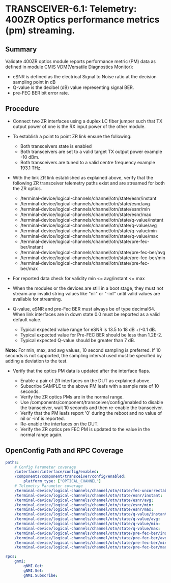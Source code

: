 # TRANSCEIVER-6.1: Telemetry: 400ZR Optics performance metrics (pm) streaming.

## Summary

Validate 400ZR optics module reports performance metric (PM) data as defined in
module CMIS VDM(Versatile Diagnostics Monitor):
*   eSNR is defined as the electrical Signal to Noise ratio at the decision sampling point in dB
*   Q-value is the decibel (dB) value representing signal BER.
*   pre-FEC BER bit error rate.

## Procedure

*   Connect two ZR interfaces using a duplex LC fiber jumper such that TX
    output power of one is the RX input power of the other module.

*   To establish a point to point ZR link ensure the following:
      * Both transceivers state is enabled
      * Both transceivers are set to a valid target TX output power
        example -10 dBm.
      * Both transceivers are tuned to a valid centre frequency
        example 193.1 THz.

*   With the link ZR link established as explained above, verify that the
    following ZR transceiver telemetry paths exist and are streamed for both
    the ZR optics.
    *   /terminal-device/logical-channels/channel/otn/state/esnr/instant
    *   /terminal-device/logical-channels/channel/otn/state/esnr/avg
    *   /terminal-device/logical-channels/channel/otn/state/esnr/min
    *   /terminal-device/logical-channels/channel/otn/state/esnr/max
    *   /terminal-device/logical-channels/channel/otn/state/q-value/instant
    *   /terminal-device/logical-channels/channel/otn/state/q-value/avg
    *   /terminal-device/logical-channels/channel/otn/state/q-value/min
    *   /terminal-device/logical-channels/channel/otn/state/q-value/max
    *   /terminal-device/logical-channels/channel/otn/state/pre-fec-ber/instant
    *   /terminal-device/logical-channels/channel/otn/state/pre-fec-ber/avg
    *   /terminal-device/logical-channels/channel/otn/state/pre-fec-ber/min
    *   /terminal-device/logical-channels/channel/otn/state/pre-fec-ber/max


*   For reported data check for validity min <= avg/instant <= max

*   When the modules or the devices are still in a boot stage, they must not
    stream any invalid string values like "nil" or "-inf" until valid values
    are available for streaming.

*   Q-value, eSNR and pre-Fec BER must always be of type decimal64. When link
    interfaces are in down state 0.0 must be reported as a valid default value.
    *   Typical expected value range for eSNR is 13.5 to 18 dB +/-0.1 dB.
    *   Typical expected value for Pre-FEC BER should be less than 1.2E-2.
    *   Typical expected Q-value should be greater than 7 dB.


**Note:** For min, max, and avg values, 10 second sampling is preferred. If 
          10 seconds is not supported, the sampling interval used must be
          specified by adding a deviation to the test.


*   Verify that the optics PM data is updated after the interface flaps.

    *   Enable a pair of ZR interfaces on the DUT as explained above.
    *   Subscribe SAMPLE to the above PM leafs with a sample rate of 10
        seconds.
    *   Verify the ZR optics PMs are in the normal range.
    *   Use /components/component/transceiver/config/enabled to disable the
        transceiver, wait 10 seconds and then re-enable the transceiver.
    *   Verify that the PM leafs report '0' during the reboot and no value
        of nil or -inf is reported.
    *   Re-enable the interfaces on the DUT.
    *   Verify the ZR optics pre FEC PM is updated to the value in the normal
        range again. 

## OpenConfig Path and RPC Coverage

```yaml
paths:
    # Config Parameter coverage
    /interfaces/interface/config/enabled:
    /components/component/transceiver/config/enabled:
        platform_type: ["OPTICAL_CHANNEL"]
    # Telemetry Parameter coverage
    /terminal-device/logical-channels/channel/otn/state/fec-uncorrectable-blocks:
    /terminal-device/logical-channels/channel/otn/state/esnr/instant:
    /terminal-device/logical-channels/channel/otn/state/esnr/avg:
    /terminal-device/logical-channels/channel/otn/state/esnr/min:
    /terminal-device/logical-channels/channel/otn/state/esnr/max:
    /terminal-device/logical-channels/channel/otn/state/q-value/instant:
    /terminal-device/logical-channels/channel/otn/state/q-value/avg:
    /terminal-device/logical-channels/channel/otn/state/q-value/min:
    /terminal-device/logical-channels/channel/otn/state/q-value/max:
    /terminal-device/logical-channels/channel/otn/state/pre-fec-ber/instant:
    /terminal-device/logical-channels/channel/otn/state/pre-fec-ber/avg:
    /terminal-device/logical-channels/channel/otn/state/pre-fec-ber/min:
    /terminal-device/logical-channels/channel/otn/state/pre-fec-ber/max:

rpcs:
    gnmi:
        gNMI.Get:
        gNMI.Set:
        gNMI.Subscribe:
```